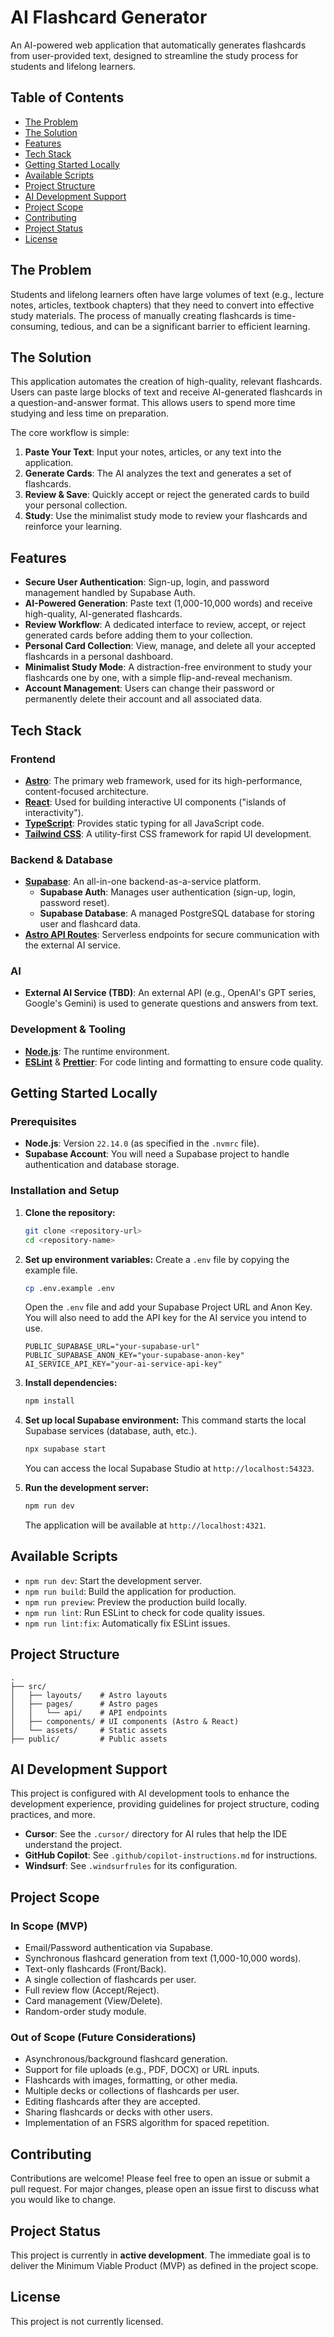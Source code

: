 # AI Flashcard Generator

An AI-powered web application that automatically generates flashcards from user-provided text, designed to streamline the study process for students and lifelong learners.

## Table of Contents

- [The Problem](#the-problem)
- [The Solution](#the-solution)
- [Features](#features)
- [Tech Stack](#tech-stack)
- [Getting Started Locally](#getting-started-locally)
- [Available Scripts](#available-scripts)
- [Project Structure](#project-structure)
- [AI Development Support](#ai-development-support)
- [Project Scope](#project-scope)
- [Contributing](#contributing)
- [Project Status](#project-status)
- [License](#license)

## The Problem

Students and lifelong learners often have large volumes of text (e.g., lecture notes, articles, textbook chapters) that they need to convert into effective study materials. The process of manually creating flashcards is time-consuming, tedious, and can be a significant barrier to efficient learning.

## The Solution

This application automates the creation of high-quality, relevant flashcards. Users can paste large blocks of text and receive AI-generated flashcards in a question-and-answer format. This allows users to spend more time studying and less time on preparation.

The core workflow is simple:
1.  **Paste Your Text**: Input your notes, articles, or any text into the application.
2.  **Generate Cards**: The AI analyzes the text and generates a set of flashcards.
3.  **Review & Save**: Quickly accept or reject the generated cards to build your personal collection.
4.  **Study**: Use the minimalist study mode to review your flashcards and reinforce your learning.

## Features

- **Secure User Authentication**: Sign-up, login, and password management handled by Supabase Auth.
- **AI-Powered Generation**: Paste text (1,000-10,000 words) and receive high-quality, AI-generated flashcards.
- **Review Workflow**: A dedicated interface to review, accept, or reject generated cards before adding them to your collection.
- **Personal Card Collection**: View, manage, and delete all your accepted flashcards in a personal dashboard.
- **Minimalist Study Mode**: A distraction-free environment to study your flashcards one by one, with a simple flip-and-reveal mechanism.
- **Account Management**: Users can change their password or permanently delete their account and all associated data.

## Tech Stack

### Frontend
*   **[Astro](https://astro.build/)**: The primary web framework, used for its high-performance, content-focused architecture.
*   **[React](https://react.dev/)**: Used for building interactive UI components ("islands of interactivity").
*   **[TypeScript](https://www.typescriptlang.org/)**: Provides static typing for all JavaScript code.
*   **[Tailwind CSS](https://tailwindcss.com/)**: A utility-first CSS framework for rapid UI development.

### Backend & Database
*   **[Supabase](https://supabase.com/)**: An all-in-one backend-as-a-service platform.
    *   **Supabase Auth**: Manages user authentication (sign-up, login, password reset).
    *   **Supabase Database**: A managed PostgreSQL database for storing user and flashcard data.
*   **[Astro API Routes](https://docs.astro.build/en/guides/api/)**: Serverless endpoints for secure communication with the external AI service.

### AI
*   **External AI Service (TBD)**: An external API (e.g., OpenAI's GPT series, Google's Gemini) is used to generate questions and answers from text.

### Development & Tooling
*   **[Node.js](https://nodejs.org/)**: The runtime environment.
*   **[ESLint](https://eslint.org/)** & **[Prettier](https://prettier.io/)**: For code linting and formatting to ensure code quality.

## Getting Started Locally

### Prerequisites
- **Node.js**: Version `22.14.0` (as specified in the `.nvmrc` file).
- **Supabase Account**: You will need a Supabase project to handle authentication and database storage.

### Installation and Setup
1.  **Clone the repository:**
    ```bash
    git clone <repository-url>
    cd <repository-name>
    ```

2.  **Set up environment variables:**
    Create a `.env` file by copying the example file.
    ```bash
    cp .env.example .env
    ```
    Open the `.env` file and add your Supabase Project URL and Anon Key. You will also need to add the API key for the AI service you intend to use.
    ```env
    PUBLIC_SUPABASE_URL="your-supabase-url"
    PUBLIC_SUPABASE_ANON_KEY="your-supabase-anon-key"
    AI_SERVICE_API_KEY="your-ai-service-api-key"
    ```

3.  **Install dependencies:**
    ```bash
    npm install
    ```

4.  **Set up local Supabase environment:**
    This command starts the local Supabase services (database, auth, etc.).
    ```bash
    npx supabase start
    ```
    You can access the local Supabase Studio at `http://localhost:54323`.

5.  **Run the development server:**
    ```bash
    npm run dev
    ```
    The application will be available at `http://localhost:4321`.

## Available Scripts

- `npm run dev`: Start the development server.
- `npm run build`: Build the application for production.
- `npm run preview`: Preview the production build locally.
- `npm run lint`: Run ESLint to check for code quality issues.
- `npm run lint:fix`: Automatically fix ESLint issues.

## Project Structure

```
.
├── src/
│   ├── layouts/    # Astro layouts
│   ├── pages/      # Astro pages
│   │   └── api/    # API endpoints
│   ├── components/ # UI components (Astro & React)
│   └── assets/     # Static assets
├── public/         # Public assets
```

## AI Development Support

This project is configured with AI development tools to enhance the development experience, providing guidelines for project structure, coding practices, and more.

- **Cursor**: See the `.cursor/` directory for AI rules that help the IDE understand the project.
- **GitHub Copilot**: See `.github/copilot-instructions.md` for instructions.
- **Windsurf**: See `.windsurfrules` for its configuration.

## Project Scope

### In Scope (MVP)
- Email/Password authentication via Supabase.
- Synchronous flashcard generation from text (1,000-10,000 words).
- Text-only flashcards (Front/Back).
- A single collection of flashcards per user.
- Full review flow (Accept/Reject).
- Card management (View/Delete).
- Random-order study module.

### Out of Scope (Future Considerations)
- Asynchronous/background flashcard generation.
- Support for file uploads (e.g., PDF, DOCX) or URL inputs.
- Flashcards with images, formatting, or other media.
- Multiple decks or collections of flashcards per user.
- Editing flashcards after they are accepted.
- Sharing flashcards or decks with other users.
- Implementation of an FSRS algorithm for spaced repetition.

## Contributing

Contributions are welcome! Please feel free to open an issue or submit a pull request. For major changes, please open an issue first to discuss what you would like to change.

## Project Status

This project is currently in **active development**. The immediate goal is to deliver the Minimum Viable Product (MVP) as defined in the project scope.

## License

This project is not currently licensed.
